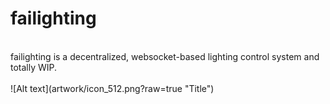 # failighting
<br/>
failighting is a decentralized, websocket-based lighting control system and totally WIP.
<br/><br/>
![Alt text](artwork/icon_512.png?raw=true "Title")
